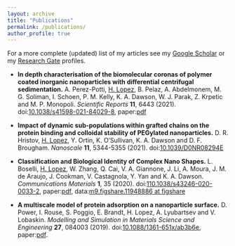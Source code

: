 ```yaml
---
layout: archive
title: "Publications"
permalink: /publications/
author_profile: true
---
```


<!--{% if author.googlescholar %}-->
<!--  You can also find my articles on <u><a href="{{author.googlescholar}}">my Google Scholar profile</a>.</u>-->
<!--{% endif %}-->

<!--{% include base_path %}-->

<!--{% for post in site.publications reversed %}-->
<!--  {% include archive-single.html %}-->
<!--{% endfor %}-->

For a more complete (updated) list of my articles see my <a href="{{author.googlescholar}}">Google Scholar</a> or my <a href="{{author.researchgate}}">Research Gate</a> profiles.

- **In depth characterisation of the biomolecular coronas of polymer
coated inorganic nanoparticles with differential centrifugal sedimentation.**
A. Perez-Potti, <u>H. Lopez</u>, B. Pelaz, A. Abdelmonem, M. G. Soliman, I.
Schoen, P. M. Kelly, K. A. Dawson, W. J. Parak, Z. Krpetic and M. P.
Monopoli.
*Scientific Reports* **11**, 6443 (2021).
doi:[10.1038/s41598-021-84029-8](https://doi.org/10.1038/s41598-021-84029-8), paper:[pdf](http://henderlopez.github.io/files/s41598-021-84029-8.pdf)

- **Impact of dynamic sub-populations within grafted chains on the protein binding and colloidal stability of PEGylated nanoparticles.**
D. R. Hristov, <u>H. Lopez</u>, Y. Ortin, K. O’Sullivan, K. A. Dawson and D. F.
Brougham.
*Nanoscale* **11**, 5344-5355 (2021).
doi:[10.1039/D0NR08294E](http://dx.doi.org/10.1039/D0NR08294E)

- **Classification and Biological Identity of Complex Nano Shapes.**
L. Boselli, <u>H. Lopez</u>, W. Zhang, Q. Cai, V. A. Giannone, J. Li, A. Moura,
J. M. de Araujo, J. Cookman, V. Castagnola, Y. Yan and K. A. Dawson.
*Communications Materials* **1**, 35 (2020).
doi:[110.1038/s43246-020-0033-2](https://doi.org/10.1038/s43246-020-0033-2), paper:[pdf](http://henderlopez.github.io/files/s43246-020-0033-2.pdf),
data:[m9.figshare.11948886 at figshare](https://doi.org/10.6084/m9.figshare.11948886)

- **A multiscale model of protein adsorption on a nanoparticle surface.**
D. Power, I. Rouse, S. Poggio, E. Brandt, H. Lopez, A. Lyubartsev and V. Lobaskin.
*Modelling and Simulation in Materials Science and Engineering* **27**, 084003 (2019).
doi:[10.1088/1361-651x/ab3b6e](https://doi.org/10.1088/1361-651x/ab3b6e), paper:[pdf](http://henderlopez.github.io/files/Power_2019_Modelling_Simul._Mater._Sci._Eng._27_084003.pdf).
